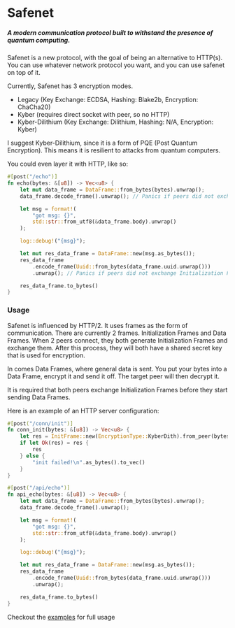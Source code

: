 # Safenet
##### A modern communication protocol built to withstand the presence of quantum computing.

Safenet is a new protocol, with the goal of being an alternative to HTTP(s).
You can use whatever network protocol you want, and you can use safenet on top of it.

Currently, Safenet has 3 encryption modes.
 - Legacy (Key Exchange: ECDSA, Hashing: Blake2b, Encryption: ChaCha20)
 - Kyber (requires direct socket with peer, so no HTTP)
 - Kyber-Dilithium (Key Exchange: Dilithium, Hashing: N/A, Encryption: Kyber)

I suggest Kyber-Dilithium, since it is a form of PQE (Post Quantum Encryption).
This means it is resilient to attacks from quantum computers.

You could even layer it with HTTP, like so:

```rust
#[post("/echo")]
fn echo(bytes: &[u8]) -> Vec<u8> {
    let mut data_frame = DataFrame::from_bytes(bytes).unwrap();
    data_frame.decode_frame().unwrap(); // Panics if peers did not exchange Initialization Frames

    let msg = format!(
        "got msg: {}",
        std::str::from_utf8(&data_frame.body).unwrap()
    );

    log::debug!("{msg}");

    let mut res_data_frame = DataFrame::new(msg.as_bytes());
    res_data_frame
        .encode_frame(Uuid::from_bytes(data_frame.uuid.unwrap()))
        .unwrap(); // Panics if peers did not exchange Initialization Frames

    res_data_frame.to_bytes()
}
```
### Usage

Safenet is influenced by HTTP/2. It uses frames as the form of communication.
There are currently 2 frames. Initialization Frames and Data Frames.
When 2 peers connect, they both generate Initialization Frames and exchange them.
After this process, they will both have a shared secret key that is used for encryption.

In comes Data Frames, where general data is sent. You put your bytes into a Data Frame, encrypt it and send it off.
The target peer will then decrypt it.

It is required that both peers exchange Initialization Frames before they start sending Data Frames.

Here is an example of an HTTP server configuration: 

```rust
#[post("/conn/init")]
fn conn_init(bytes: &[u8]) -> Vec<u8> {
    let res = InitFrame::new(EncryptionType::KyberDith).from_peer(bytes);
    if let Ok(res) = res {
        res
    } else {
        "init failed!\n".as_bytes().to_vec()
    }
}

#[post("/api/echo")]
fn api_echo(bytes: &[u8]) -> Vec<u8> {
    let mut data_frame = DataFrame::from_bytes(bytes).unwrap();
    data_frame.decode_frame().unwrap();

    let msg = format!(
        "got msg: {}",
        std::str::from_utf8(&data_frame.body).unwrap()
    );

    log::debug!("{msg}");

    let mut res_data_frame = DataFrame::new(msg.as_bytes());
    res_data_frame
        .encode_frame(Uuid::from_bytes(data_frame.uuid.unwrap()))
        .unwrap();

    res_data_frame.to_bytes()
}
```

Checkout the [examples](https://github.com/mateocabanal/safenet/tree/main/examples) for full usage
